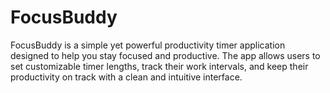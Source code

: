 # FocusBuddy
FocusBuddy is a simple yet powerful productivity timer application designed to help you stay focused and productive. The app allows users to set customizable timer lengths, track their work intervals, and keep their productivity on track with a clean and intuitive interface.
